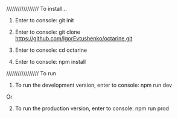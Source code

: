 /////////////////
To install...

1. Enter to console:
git init

2. Enter to console:
git clone https://github.com/IgorEvtushenko/octarine.git

3. Enter to console:
cd octarine

4. Enter to console:
npm install

/////////////////
To run

1. To run the development version, enter to console:
npm run dev

Or

2. To run the production version, enter to console:
npm run prod